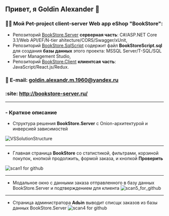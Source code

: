 ## Привет, я  Goldin Alexander :wave:

### :man_technologist: Мой Pet-project client-server Web app eShop "BookStore":  
- Репозиторий [BookStore.Server](https://github.com/GoldinAlexander/BookStore.Server) **серверная часть**: C#/ASP.NET Core 3.1/Web API/EF/N-tier ahitecture/CORS/Swagger/xUnit,
- Репозиторий [BookStore.SqlScript](https://github.com/GoldinAlexander/BookStore.SqlScript.git) содержит файл **BookStoreScript.sql** для создания **базы данных** этого проекта: MSSQL Server/T-SQL/SQL Server Management Studio,
- Репозиторий [BookStore.Client](https://github.com/GoldinAlexander/BookStore.Client) **клиентсая часть**: JavaScript/React.js/Redux.

### :email: E-mail: goldin.alexandr.m.1960@yandex.ru
### :site: http://bookstore-server.ru/

___
### - Краткое описание
* Структура решения **BookStore.Server** с Onion-архитектурой и инверсией зависимостей 
 
![VSSolutionStructure](https://user-images.githubusercontent.com/75939181/164613381-fc99307b-abd0-469e-b874-508f09d0efc0.JPG)
_____
* Главная страница **BookStore** со статистикой, фильтрами, корзиной покупок, кнопкой продолжить, формой заказа, и кнопкой **Проверить**

![scan1 for github](https://user-images.githubusercontent.com/75939181/161836623-1c1c30ce-17a5-4ead-9552-9a42d92efc4a.JPG)
___
* Модальное окно с данными заказа отправленного в базу данных BookStore.Server и подтверждением для клиента 
![scan5_for_github](https://user-images.githubusercontent.com/75939181/162013676-4c738ec0-0e59-4d8f-a0b0-9290e83bc60a.JPG)
___
- Страница администратора **Adьin** выводит списщк заказов из базы данных BookStore.Server
![scan4 for github](https://user-images.githubusercontent.com/75939181/162012806-285f6e7a-7f62-4489-9111-357e3c9516a8.JPG)

